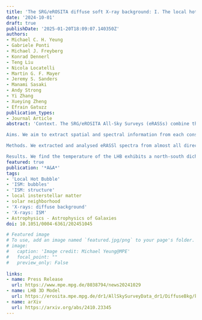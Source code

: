 ```yaml
---
title: 'The SRG/eROSITA diffuse soft X-ray background: I. The local hot bubble in the western Galactic hemisphere'
date: '2024-10-01'
draft: true
publishDate: '2025-01-20T18:09:07.140350Z'
authors:
- Michael C. H. Yeung
- Gabriele Ponti
- Michael J. Freyberg
- Konrad Dennerl
- Teng Liu
- Nicola Locatelli
- Martin G. F. Mayer
- Jeremy S. Sanders
- Manami Sasaki
- Andy Strong
- Yi Zhang
- Xueying Zheng
- Efrain Gatuzz
publication_types:
- Journal Article
abstract: 'Context. The SRG/eROSITA All-Sky Surveys (eRASSs) combine the advantages of complete sky coverage and the energy resolution provided by the charge couple device and offer the most holistic and detailed view of the diffuse soft X-ray background (SXRB) to date. The first eRASS (eRASSl) was completed at solar minimum, when solar wind charge exchange emission was minimal, providing the clearest view of the SXRB.

Aims. We aim to extract spatial and spectral information from each constituent of the SXRB in the western Galactic hemisphere, focusing on the local hot bubble (LHB).

Methods. We extracted and analysed eRASSl spectra from almost all directions in the western Galactic hemisphere by dividing the sky into equal signal-to-noise bins. We fitted all bins with fixed spectral templates of known background constituents.

Results. We find the temperature of the LHB exhibits a north-south dichotomy at high latitudes (|b| > 30°), with the south being hotter, with a mean temperature at kT = 121.8 ± 0.6 eV and the north at kT = 100.8 ± 0.5 eV. At low latitudes, the LHB temperature increases towards the Galactic plane, especially towards the inner Galaxy. The LHB emission measure (EM{{< sub "LHB">}}) enhances approximately towards the Galactic poles. The EM{{< sub "LHB">}} map shows clear anti-correlation with the local dust column density. In particular, we found tunnels of dust cavities filled with hot plasma, potentially forming a wider network of hot interstellar medium. We also constructed a three-dimensional LHB model from EM{{< sub "LHB">}}, assuming constant density. The average thermal pressure of the LHB is P{{< sub "thermal">}}/k = 10100{{<sub "−1500">}}{{< super "+1200">}} cm{{< super "-3" >}} K, a lower value than typical supernova remnants and wind-blown bubbles. This could be an indication of the LHB being open towards high Galactic latitudes.'
featured: true
publication: '*A&A*'
tags:
- 'Local Hot Bubble'
- 'ISM: bubbles'
- 'ISM: structure'
- local insterstellar matter
- solar neighborhood
- 'X-rays: diffuse background'
- 'X-rays: ISM'
- Astrophysics - Astrophysics of Galaxies
doi: 10.1051/0004-6361/202451045

# Featured image
# To use, add an image named `featured.jpg/png` to your page's folder. 
# image:
#   caption: 'Image credit: Michael Yeung@MPE'
#   focal_point: ""
#   preview_only: False
  
links:
- name: Press Release
  url: https://www.mpe.mpg.de/8038794/news20241029
- name: LHB 3D Model
  url: https://erosita.mpe.mpg.de/dr1/AllSkySurveyData_dr1/DiffuseBkg/k3d.html
- name: arXiv
  url: https://arxiv.org/abs/2410.23345
---
```


